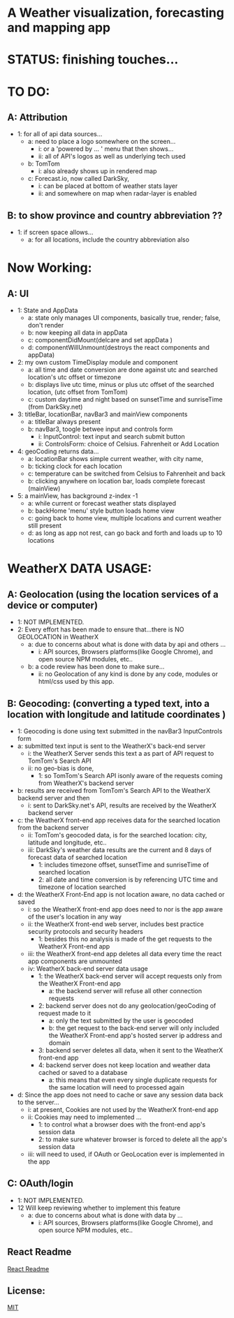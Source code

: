 # A Weather visualization, forecasting and mapping app

# STATUS: finishing touches...

# TO DO:

## A: Attribution
  - 1: for all of api data sources...
    - a: need to place a logo somewhere on the screen...
      - i: or a 'powered by ... ' menu that then shows...
      - ii: all of API's logos as well as underlying tech used
    - b: TomTom
      - i: also already shows up in rendered map
    - c: Forecast.io, now called DarkSky,
      - i: can be placed at bottom of weather stats layer
      - ii: and somewhere on map when radar-layer is enabled

## B: to show province and country abbreviation ??
  - 1: if screen space allows...
    - a: for all locations, include the country abbreviation also

# Now Working:  

## A: UI
 - 1: State and AppData
    - a: state only manages UI components, basically true, render; false, don't render
    - b: now keeping all data in appData
    - c: componentDidMount(delcare and set appData )
    - d: componentWillUnmount(destroys the react components and appData)
 - 2: my own custom TimeDisplay module and component
    - a: all time and date conversion are done against utc and searched location's utc offset or timezone
    - b: displays live utc time, minus or plus utc offset of the searched location, (utc offset from TomTom)
    - c: custom daytime and night based on sunsetTime and sunriseTime (from DarkSky.net)
 - 3: titleBar, locationBar, navBar3 and mainView components
    - a: titleBar always present
    - b: navBar3, toogle betwee input and controls form
        - i: InputControl:  text input and search submit button
        - ii: ControlsForm:  choice of Celsius. Fahrenheit or Add Location
 - 4: geoCoding returns data...
    - a: locationBar shows simple current weather, with city name,
    - b: ticking clock for each location
    - c: temperature can be switched from Celsius to Fahrenheit and back
    - b: clicking anywhere on location bar, loads complete forecast (mainView)
 - 5: a mainView, has background z-index -1
    - a: while current or forecast weather stats displayed
    - b: backHome 'menu' style button loads home view
    - c: going back to home view, multiple locations and current weather still present
    - d: as long as app not rest, can go back and forth and loads up to 10 locations

# WeatherX DATA USAGE:

## A: Geolocation (using the location services of a device or computer)
 - 1: NOT IMPLEMENTED.
 - 2: Every effort has been made to ensure that...there is NO GEOLOCATION in WeatherX
   - a: due to concerns about what is done with data by api and others ...
      - i: API sources, Browsers platforms(like Google Chrome), and open source NPM modules, etc..
   - b: a code review has been done to make sure...
      - ii: no Geolocation of any kind is done by any code, modules or html/css used by this app.

## B: Geocoding: (converting a typed text, into a location with longitude and latitude coordinates )
 - 1: Geocoding is done using text submitted in the navBar3 InputControls form
  - a: submitted text input is sent to the WeatherX's back-end server
      - i: the WeatherX Server sends this text a as part of API request to TomTom's Search API
      - ii: no geo-bias is done,
          - 1: so TomTom's Search API  isonly aware of the requests coming from WeatherX's backend server
  - b: results are received from TomTom's Search API to the WeatherX backend server and then
      - i: sent to DarkSky.net's API, results are received by the WeatherX backend server
  - c: the WeatherX front-end app receives data for the searched location from the backend server
      - ii: TomTom's geocoded data, is for the searched location: city, latitude and longitude, etc..        
      - iii: DarkSky's weather data results are the current and 8 days of forecast data of searched location
          - 1: includes timezone offset, sunsetTime and sunriseTime of searched location
          - 2: all date and time conversion is by referencing UTC time and timezone of location searched
  - d: the WeatherX Front-End app is not location aware, no data cached or saved
      - i: so the WeatherX front-end app does need to nor is the app aware of the user's location in any way
      - ii: the WeatherX front-end web server, includes best practice security protocols and security headers
          - 1: besides this no analysis is made of the get requests to the WeatherX Front-end app
      - iii: the WeatherX front-end app deletes all data every time the react app components are unmounted
      - iv: WeatherX back-end server data usage
          - 1: the WeatherX back-end server will accept requests only from the WeatherX Front-end app
              - a: the backend server will refuse all other connection requests  
          - 2: backend server does not do any geolocation/geoCoding of request made to it
              - a: only the text submitted by the user is geocoded
              - b: the get request to the back-end server will only included the WeatherX Front-end app's hosted server ip address and domain
          - 3: backend server deletes all data, when it sent to the WeatherX front-end app
          - 4: backend server does not keep location and weather data cached or saved to a database
               - a: this means that even every single duplicate requests for the same location will need to processed again
  - d: Since the app does not need to cache or save any session data back to the server...
      - i: at present, Cookies are not used by the WeatherX front-end app
      - ii: Cookies may need to implemented ...
           - 1: to control what a browser does with the front-end app's session data
           - 2: to make sure whatever browser is forced to delete all the app's session data
      - iii: will need to used, if OAuth or GeoLocation ever is implemented in the app

## C: OAuth/login
 - 1: NOT IMPLEMENTED.
 - 12 Will keep reviewing whether to implement this feature
    - a: due to concerns about what is done with data by ...
      - i: API sources, Browsers platforms(like Google Chrome), and open source NPM modules, etc..

## React Readme

[React Readme](https://github.com/pereznetworks/TD-Project12/blob/master/WeatherX/reactReadme.md)

## License:

[MIT](https://github.com/pereznetworks/TD-Project12/blob/master/LICENSE)
